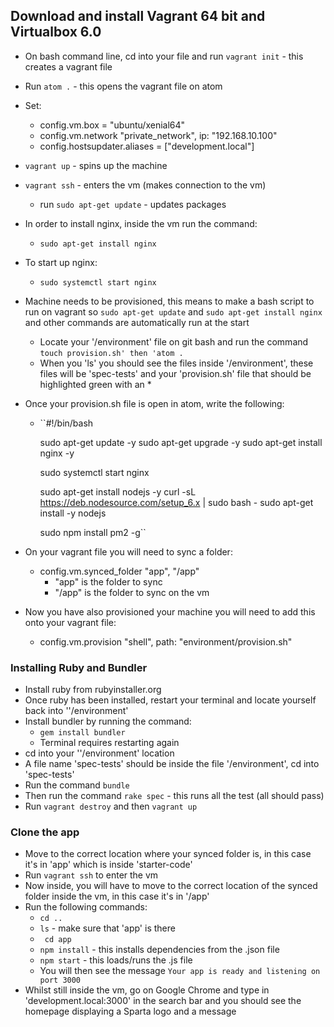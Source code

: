 ## Download and install Vagrant 64 bit and Virtualbox 6.0
- On bash command line, cd into your file and run ``vagrant init`` - this creates a vagrant file
- Run ``atom .`` - this opens the vagrant file on atom
- Set:
  - config.vm.box = "ubuntu/xenial64"
  - config.vm.network "private_network", ip: "192.168.10.100"
  - config.hostsupdater.aliases = ["development.local"]
- ``vagrant up`` - spins up the machine
- ``vagrant ssh`` - enters the vm (makes connection to the vm)
  - run ``sudo apt-get update`` - updates packages
- In order to install nginx, inside the vm run the command:
  - ``sudo apt-get install nginx``
- To start up nginx:
  - ``sudo systemctl start nginx``

- Machine needs to be provisioned, this means to make a bash script to run on vagrant so ``sudo apt-get update`` and ``sudo apt-get install nginx`` and other commands are automatically run at the start
  - Locate your '/environment' file on git bash and run the command ``touch provision.sh' then 'atom .``
  - When you 'ls' you should see the files inside '/environment', these files will be 'spec-tests' and your 'provision.sh' file that should be highlighted green with an *

- Once your provision.sh file is open in atom, write the following:
  - ``#!/bin/bash

      sudo apt-get update -y
      sudo apt-get upgrade -y
      sudo apt-get install nginx -y

      sudo systemctl start nginx

      sudo apt-get install nodejs -y
      curl -sL https://deb.nodesource.com/setup_6.x | sudo bash -
      sudo apt-get install -y nodejs

      sudo npm install pm2 -g``

- On your vagrant file you will need to sync a folder:
  - config.vm.synced_folder "app", "/app"
    - "app" is the folder to sync
    - "/app" is the folder to sync on the vm
- Now you have also provisioned your machine you will need to add this onto your vagrant file:
  - config.vm.provision "shell", path: "environment/provision.sh"

### Installing Ruby and Bundler
- Install ruby from rubyinstaller.org
- Once ruby has been installed, restart your terminal and locate yourself back into ''/environment'
- Install bundler by running the command:
  - ``gem install bundler``
  - Terminal requires restarting again
- cd into your ''/environment' location
- A file name 'spec-tests' should be inside the file '/environment', cd into 'spec-tests'
- Run the command ``bundle``
- Then run the command ``rake spec`` - this runs all the test (all should pass)
- Run ``vagrant destroy`` and then ``vagrant up``

### Clone the app
- Move to the correct location where your synced folder is, in this case it's in 'app' which is inside 'starter-code'
- Run ``vagrant ssh`` to enter the vm
- Now inside, you will have to move to the correct location of the synced folder inside the vm, in this case it's in '/app'
- Run the following commands:
  - ``cd ..``
  - ``ls`` - make sure that 'app' is there
  - `` cd app``
  - ``npm install`` - this installs dependencies from the .json file
  - ``npm start`` - this loads/runs the .js file
  - You will then see the message ``Your app is ready and listening on port 3000``
- Whilst still inside the vm, go on Google Chrome and type in 'development.local:3000' in the search bar and you should see the homepage displaying a Sparta logo and a message
